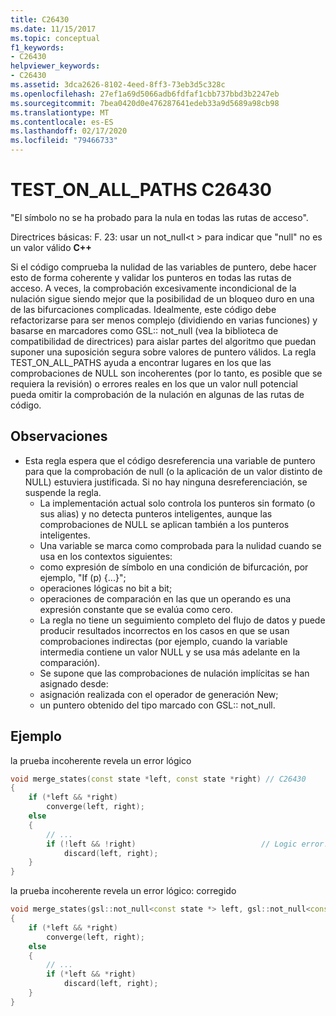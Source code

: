 ```yaml
---
title: C26430
ms.date: 11/15/2017
ms.topic: conceptual
f1_keywords:
- C26430
helpviewer_keywords:
- C26430
ms.assetid: 3dca2626-8102-4eed-8ff3-73eb3d5c328c
ms.openlocfilehash: 27ef1a69d5066adb6fdfaf1cbb737bbd3b2247eb
ms.sourcegitcommit: 7bea0420d0e476287641edeb33a9d5689a98cb98
ms.translationtype: MT
ms.contentlocale: es-ES
ms.lasthandoff: 02/17/2020
ms.locfileid: "79466733"
---
```

# <a name="c26430-test_on_all_paths"></a>TEST_ON_ALL_PATHS C26430

"El símbolo no se ha probado para la nula en todas las rutas de acceso".

Directrices básicas: F. 23: usar un not_null\<t > para indicar que "null" no es un valor válido **C++**

Si el código comprueba la nulidad de las variables de puntero, debe hacer esto de forma coherente y validar los punteros en todas las rutas de acceso. A veces, la comprobación excesivamente incondicional de la nulación sigue siendo mejor que la posibilidad de un bloqueo duro en una de las bifurcaciones complicadas. Idealmente, este código debe refactorizarse para ser menos complejo (dividiendo en varias funciones) y basarse en marcadores como GSL:: not_null (vea la biblioteca de compatibilidad de directrices) para aislar partes del algoritmo que puedan suponer una suposición segura sobre valores de puntero válidos. La regla TEST_ON_ALL_PATHS ayuda a encontrar lugares en los que las comprobaciones de NULL son incoherentes (por lo tanto, es posible que se requiera la revisión) o errores reales en los que un valor null potencial pueda omitir la comprobación de la nulación en algunas de las rutas de código.

## <a name="remarks"></a>Observaciones

- Esta regla espera que el código desreferencia una variable de puntero para que la comprobación de null (o la aplicación de un valor distinto de NULL) estuviera justificada. Si no hay ninguna desreferenciación, se suspende la regla.
  - La implementación actual solo controla los punteros sin formato (o sus alias) y no detecta punteros inteligentes, aunque las comprobaciones de NULL se aplican también a los punteros inteligentes.
  - Una variable se marca como comprobada para la nulidad cuando se usa en los contextos siguientes:
  - como expresión de símbolo en una condición de bifurcación, por ejemplo, "If (p) {...}";
  - operaciones lógicas no bit a bit;
  - operaciones de comparación en las que un operando es una expresión constante que se evalúa como cero.
  - La regla no tiene un seguimiento completo del flujo de datos y puede producir resultados incorrectos en los casos en que se usan comprobaciones indirectas (por ejemplo, cuando la variable intermedia contiene un valor NULL y se usa más adelante en la comparación).
  - Se supone que las comprobaciones de nulación implícitas se han asignado desde:
  - asignación realizada con el operador de generación New;
  - un puntero obtenido del tipo marcado con GSL:: not_null.

## <a name="example"></a>Ejemplo

la prueba incoherente revela un error lógico

```cpp
void merge_states(const state *left, const state *right) // C26430
{
    if (*left && *right)
        converge(left, right);
    else
    {
        // ...
        if (!left && !right)                            // Logic error!
            discard(left, right);
    }
}
```

la prueba incoherente revela un error lógico: corregido

```cpp
void merge_states(gsl::not_null<const state *> left, gsl::not_null<const state *> right)
{
    if (*left && *right)
        converge(left, right);
    else
    {
        // ...
        if (*left && *right)
            discard(left, right);
    }
}
```
